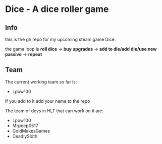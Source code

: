 # Dice - A dice roller game
## Info
this is the gh repo for my upcoming steam game Dice.

the game loop is **roll dice** -> **buy upgrades** -> **add to die/add die/use new passive**  -> **repeat**
## Team
The current working team so far is:
 * Lpow100

If you add to it add your name to the repo

The team of devs in HLT that can work on it are:
 * Lpow100
 * Mrpeep0517
 * GoldMakesGames
 * DeadlySloth
